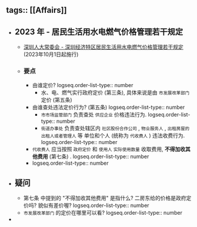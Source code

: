 tags:: [[Affairs]]
---

- ## 2023 年 - 居民生活用水电燃气价格管理若干规定
	- [深圳人大常委会 - 深圳经济特区居民生活用水电燃气价格管理若干规定](https://www.szrd.gov.cn//v2/zx/szfg/content/post_1086721.html) (2023年10月1日起施行)
	- ### 要点
		- 由谁定价?
		  logseq.order-list-type:: number
			- 水、电、燃气实行政府定价 (第三条), 具体来说是由 `市发展改革部门` 定价 (第五条)
		- 由谁查处违法定价行为? (第五条)
		  logseq.order-list-type:: number
			- `市市场监管部门` 负责查处 `供应企业` 价格违法行为.
			  logseq.order-list-type:: number
			- `街道办事处` 负责查处辖区内 `社区股份合作公司` , `物业服务人` , `出租房屋的出租人或者管理人`  等 单位和个人 (统称为 `代收费人` ) 违法收费行为.
			  logseq.order-list-type:: number
		- `代收费人` 应当按照 `政府定价` 和 `使用人` `实际使用数量` 收取费用, **不得加收其他费用** (第七条) .
		  logseq.order-list-type:: number
		- logseq.order-list-type:: number
- ## 疑问
	- 第七条 中提到的 "不得加收其他费用" 是指什么? 二房东给的价格是政府定价吗? 貌似有差价喔?
	  logseq.order-list-type:: number
	- `市发展改革部门` 的定价在哪里可以看?
	  logseq.order-list-type:: number
-